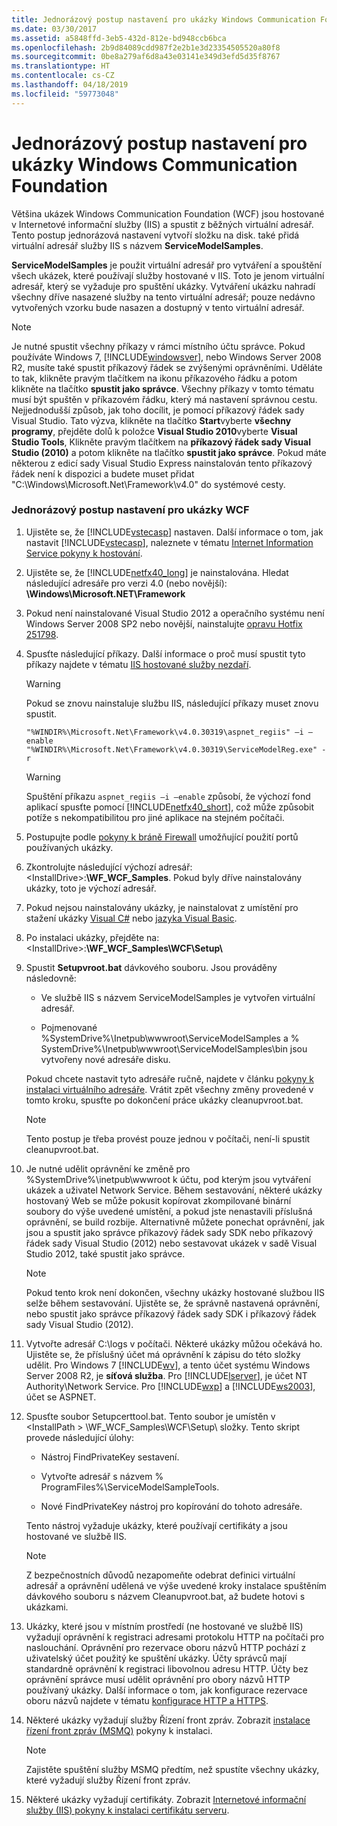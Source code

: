 ```yaml
---
title: Jednorázový postup nastavení pro ukázky Windows Communication Foundation
ms.date: 03/30/2017
ms.assetid: a5848ffd-3eb5-432d-812e-bd948ccb6bca
ms.openlocfilehash: 2b9d84089cdd987f2e2b1e3d23354505520a80f8
ms.sourcegitcommit: 0be8a279af6d8a43e03141e349d3efd5d35f8767
ms.translationtype: HT
ms.contentlocale: cs-CZ
ms.lasthandoff: 04/18/2019
ms.locfileid: "59773048"
---
```

# <a name="one-time-setup-procedure-for-the-windows-communication-foundation-samples"></a>Jednorázový postup nastavení pro ukázky Windows Communication Foundation
Většina ukázek Windows Communication Foundation (WCF) jsou hostované v Internetové informační služby (IIS) a spustit z běžných virtuální adresář. Tento postup jednorázová nastavení vytvoří složku na disk. také přidá virtuální adresář služby IIS s názvem **ServiceModelSamples**.

 **ServiceModelSamples** je použit virtuální adresář pro vytváření a spouštění všech ukázek, které používají služby hostované v IIS. Toto je jenom virtuální adresář, který se vyžaduje pro spuštění ukázky. Vytváření ukázku nahradí všechny dříve nasazené služby na tento virtuální adresář; pouze nedávno vytvořených vzorku bude nasazen a dostupný v tento virtuální adresář.

> [!NOTE]
>  Je nutné spustit všechny příkazy v rámci místního účtu správce. Pokud používáte Windows 7, [!INCLUDE[windowsver](../../../../includes/windowsver-md.md)], nebo Windows Server 2008 R2, musíte také spustit příkazový řádek se zvýšenými oprávněními. Uděláte to tak, klikněte pravým tlačítkem na ikonu příkazového řádku a potom klikněte na tlačítko **spustit jako správce**. Všechny příkazy v tomto tématu musí být spuštěn v příkazovém řádku, který má nastavení správnou cestu.  Nejjednodušší způsob, jak toho docílit, je pomocí příkazový řádek sady Visual Studio. Tato výzva, klikněte na tlačítko **Start**vyberte **všechny programy**, přejděte dolů k položce **Visual Studio 2010**vyberte **Visual Studio Tools**, Klikněte pravým tlačítkem na **příkazový řádek sady Visual Studio (2010)** a potom klikněte na tlačítko **spustit jako správce**. Pokud máte některou z edicí sady Visual Studio Express nainstalován tento příkazový řádek není k dispozici a budete muset přidat "C:\Windows\Microsoft.Net\Framework\v4.0" do systémové cesty.  
  
### <a name="one-time-setup-procedure-for-wcf-samples"></a>Jednorázový postup nastavení pro ukázky WCF  
  
1. Ujistěte se, že [!INCLUDE[vstecasp](../../../../includes/vstecasp-md.md)] nastaven. Další informace o tom, jak nastavit [!INCLUDE[vstecasp](../../../../includes/vstecasp-md.md)], naleznete v tématu [Internet Information Service pokyny k hostování](../../../../docs/framework/wcf/samples/internet-information-service-hosting-instructions.md).  
  
2. Ujistěte se, že [!INCLUDE[netfx40_long](../../../../includes/netfx40-long-md.md)] je nainstalována. Hledat následující adresáře pro verzi 4.0 (nebo novější): **\Windows\Microsoft.NET\Framework**  
  
3. Pokud není nainstalované Visual Studio 2012 a operačního systému není Windows Server 2008 SP2 nebo novější, nainstalujte [opravu Hotfix 251798](https://go.microsoft.com/fwlink/?LinkId=184693).  
  
4. Spusťte následující příkazy. Další informace o proč musí spustit tyto příkazy najdete v tématu [IIS hostované služby nezdaří](https://docs.microsoft.com/previous-versions/dotnet/netframework-3.5/ms752252(v=vs.90)).  
  
    > [!WARNING]
    >  Pokud se znovu nainstaluje službu IIS, následující příkazy muset znovu spustit.

    ```
    "%WINDIR%\Microsoft.Net\Framework\v4.0.30319\aspnet_regiis" –i –enable
    "%WINDIR%\Microsoft.Net\Framework\v4.0.30319\ServiceModelReg.exe" -r
    ```

    > [!WARNING]
    >  Spuštění příkazu `aspnet_regiis –i –enable` způsobí, že výchozí fond aplikací spusťte pomocí [!INCLUDE[netfx40_short](../../../../includes/netfx40-short-md.md)], což může způsobit potíže s nekompatibilitou pro jiné aplikace na stejném počítači.  
  
5. Postupujte podle [pokyny k bráně Firewall](../../../../docs/framework/wcf/samples/firewall-instructions.md) umožňující použití portů používaných ukázky.  
  
6. Zkontrolujte následující výchozí adresář: \<InstallDrive>:**\WF_WCF_Samples**. Pokud byly dříve nainstalovány ukázky, toto je výchozí adresář.  
  
7. Pokud nejsou nainstalovány ukázky, je nainstalovat z umístění pro stažení ukázky [Visual C#](https://go.microsoft.com/fwlink/?LinkId=190939) nebo [jazyka Visual Basic](https://go.microsoft.com/fwlink/?LinkID=193373).  
  
8. Po instalaci ukázky, přejděte na: \<InstallDrive>:**\WF_WCF_Samples\WCF\Setup\\**  
  
9. Spustit **Setupvroot.bat** dávkového souboru. Jsou prováděny následovně:  
  
    -   Ve službě IIS s názvem ServiceModelSamples je vytvořen virtuální adresář.  
  
    -   Pojmenované %SystemDrive%\Inetpub\wwwroot\ServiceModelSamples a % SystemDrive%\Inetpub\wwwroot\ServiceModelSamples\bin jsou vytvořeny nové adresáře disku.  
  
     Pokud chcete nastavit tyto adresáře ručně, najdete v článku [pokyny k instalaci virtuálního adresáře](../../../../docs/framework/wcf/samples/virtual-directory-setup-instructions.md). Vrátit zpět všechny změny provedené v tomto kroku, spusťte po dokončení práce ukázky cleanupvroot.bat.  
  
    > [!NOTE]
    >  Tento postup je třeba provést pouze jednou v počítači, není-li spustit cleanupvroot.bat.

10. Je nutné udělit oprávnění ke změně pro %SystemDrive%\inetpub\wwwroot k účtu, pod kterým jsou vytváření ukázek a uživatel Network Service. Během sestavování, některé ukázky hostovaný Web se může pokusit kopírovat zkompilované binární soubory do výše uvedené umístění, a pokud jste nenastavili příslušná oprávnění, se build rozbije. Alternativně můžete ponechat oprávnění, jak jsou a spustit jako správce příkazový řádek sady SDK nebo příkazový řádek sady Visual Studio (2012) nebo sestavovat ukázek v sadě Visual Studio 2012, také spustit jako správce.

    > [!NOTE]
    >  Pokud tento krok není dokončen, všechny ukázky hostované službou IIS selže během sestavování. Ujistěte se, že správně nastavená oprávnění, nebo spustit jako správce příkazový řádek sady SDK i příkazový řádek sady Visual Studio (2012).

11. Vytvořte adresář C:\logs v počítači. Některé ukázky můžou očekává ho. Ujistěte se, že příslušný účet má oprávnění k zápisu do této složky udělit. Pro Windows 7 [!INCLUDE[wv](../../../../includes/wv-md.md)], a tento účet systému Windows Server 2008 R2, je **síťová služba**. Pro [!INCLUDE[lserver](../../../../includes/lserver-md.md)], je účet NT Authority\Network Service. Pro [!INCLUDE[wxp](../../../../includes/wxp-md.md)] a [!INCLUDE[ws2003](../../../../includes/ws2003-md.md)], účet se ASPNET.

12. Spusťte soubor Setupcerttool.bat. Tento soubor je umístěn v \<InstallPath > \WF_WCF_Samples\WCF\Setup\ složky.  Tento skript provede následující úlohy:

    -   Nástroj FindPrivateKey sestavení.

    -   Vytvořte adresář s názvem % ProgramFiles%\ServiceModelSampleTools.

    -   Nové FindPrivateKey nástroj pro kopírování do tohoto adresáře.

     Tento nástroj vyžaduje ukázky, které používají certifikáty a jsou hostované ve službě IIS.

    > [!NOTE]
    >  Z bezpečnostních důvodů nezapomeňte odebrat definici virtuální adresář a oprávnění udělená ve výše uvedené kroky instalace spuštěním dávkového souboru s názvem Cleanupvroot.bat, až budete hotovi s ukázkami.

13. Ukázky, které jsou v místním prostředí (ne hostované ve službě IIS) vyžadují oprávnění k registraci adresami protokolu HTTP na počítači pro naslouchání. Oprávnění pro rezervace oboru názvů HTTP pochází z uživatelský účet použitý ke spuštění ukázky. Účty správců mají standardně oprávnění k registraci libovolnou adresu HTTP. Účty bez oprávnění správce musí udělit oprávnění pro obory názvů HTTP používaný ukázky. Další informace o tom, jak konfigurace rezervace oboru názvů najdete v tématu [konfigurace HTTP a HTTPS](../../../../docs/framework/wcf/feature-details/configuring-http-and-https.md).

14. Některé ukázky vyžadují služby Řízení front zpráv. Zobrazit [instalace řízení front zpráv (MSMQ)](../../../../docs/framework/wcf/samples/installing-message-queuing-msmq.md) pokyny k instalaci.

    > [!NOTE]
    >  Zajistěte spuštění služby MSMQ předtím, než spustíte všechny ukázky, které vyžadují služby Řízení front zpráv.

15. Některé ukázky vyžadují certifikáty. Zobrazit [Internetové informační služby (IIS) pokyny k instalaci certifikátu serveru](../../../../docs/framework/wcf/samples/iis-server-certificate-installation-instructions.md).
